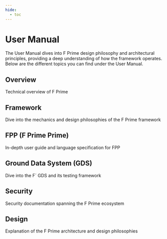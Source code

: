 ```yaml
---
hide:
  - toc
---
```


# User Manual

The User Manual dives into F Prime design philosophy and architectural principles, providing a deep understanding of how the framework operates. Below are the different topics you can find under the User Manual. 

## __Overview__
Technical overview of F Prime

## __Framework__
Dive into the mechanics and design philosophies of the F Prime framework

## __FPP (F Prime Prime)__
In-depth user guide and language specification for FPP

## __Ground Data System (GDS)__
Dive into the F´ GDS and its testing framework

## __Security__
Security documentation spanning the F Prime ecosystem

## __Design__
Explanation of the F Prime architecture and design philosophies
